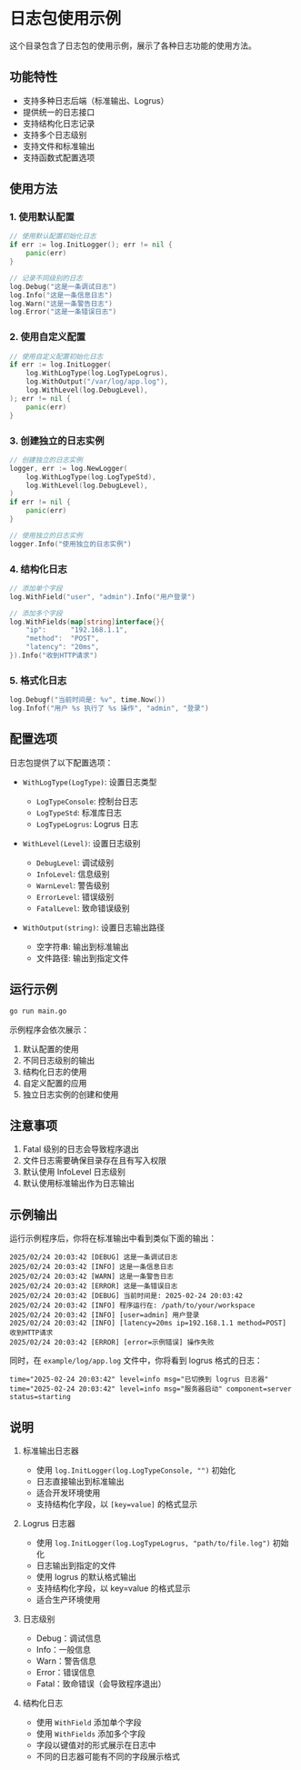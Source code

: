 # 日志包使用示例

这个目录包含了日志包的使用示例，展示了各种日志功能的使用方法。

## 功能特性

- 支持多种日志后端（标准输出、Logrus）
- 提供统一的日志接口
- 支持结构化日志记录
- 支持多个日志级别
- 支持文件和标准输出
- 支持函数式配置选项

## 使用方法

### 1. 使用默认配置

```go
// 使用默认配置初始化日志
if err := log.InitLogger(); err != nil {
    panic(err)
}

// 记录不同级别的日志
log.Debug("这是一条调试日志")
log.Info("这是一条信息日志")
log.Warn("这是一条警告日志")
log.Error("这是一条错误日志")
```

### 2. 使用自定义配置

```go
// 使用自定义配置初始化日志
if err := log.InitLogger(
    log.WithLogType(log.LogTypeLogrus),
    log.WithOutput("/var/log/app.log"),
    log.WithLevel(log.DebugLevel),
); err != nil {
    panic(err)
}
```

### 3. 创建独立的日志实例

```go
// 创建独立的日志实例
logger, err := log.NewLogger(
    log.WithLogType(log.LogTypeStd),
    log.WithLevel(log.DebugLevel),
)
if err != nil {
    panic(err)
}

// 使用独立的日志实例
logger.Info("使用独立的日志实例")
```

### 4. 结构化日志

```go
// 添加单个字段
log.WithField("user", "admin").Info("用户登录")

// 添加多个字段
log.WithFields(map[string]interface{}{
    "ip":      "192.168.1.1",
    "method":  "POST",
    "latency": "20ms",
}).Info("收到HTTP请求")
```

### 5. 格式化日志

```go
log.Debugf("当前时间是: %v", time.Now())
log.Infof("用户 %s 执行了 %s 操作", "admin", "登录")
```

## 配置选项

日志包提供了以下配置选项：

- `WithLogType(LogType)`: 设置日志类型
  - `LogTypeConsole`: 控制台日志
  - `LogTypeStd`: 标准库日志
  - `LogTypeLogrus`: Logrus 日志

- `WithLevel(Level)`: 设置日志级别
  - `DebugLevel`: 调试级别
  - `InfoLevel`: 信息级别
  - `WarnLevel`: 警告级别
  - `ErrorLevel`: 错误级别
  - `FatalLevel`: 致命错误级别

- `WithOutput(string)`: 设置日志输出路径
  - 空字符串: 输出到标准输出
  - 文件路径: 输出到指定文件

## 运行示例

```bash
go run main.go
```

示例程序会依次展示：
1. 默认配置的使用
2. 不同日志级别的输出
3. 结构化日志的使用
4. 自定义配置的应用
5. 独立日志实例的创建和使用

## 注意事项

1. Fatal 级别的日志会导致程序退出
2. 文件日志需要确保目录存在且有写入权限
3. 默认使用 InfoLevel 日志级别
4. 默认使用标准输出作为日志输出

## 示例输出

运行示例程序后，你将在标准输出中看到类似下面的输出：

```
2025/02/24 20:03:42 [DEBUG] 这是一条调试日志
2025/02/24 20:03:42 [INFO] 这是一条信息日志
2025/02/24 20:03:42 [WARN] 这是一条警告日志
2025/02/24 20:03:42 [ERROR] 这是一条错误日志
2025/02/24 20:03:42 [DEBUG] 当前时间是: 2025-02-24 20:03:42
2025/02/24 20:03:42 [INFO] 程序运行在: /path/to/your/workspace
2025/02/24 20:03:42 [INFO] [user=admin] 用户登录
2025/02/24 20:03:42 [INFO] [latency=20ms ip=192.168.1.1 method=POST] 收到HTTP请求
2025/02/24 20:03:42 [ERROR] [error=示例错误] 操作失败
```

同时，在 `example/log/app.log` 文件中，你将看到 logrus 格式的日志：

```
time="2025-02-24 20:03:42" level=info msg="已切换到 logrus 日志器"
time="2025-02-24 20:03:42" level=info msg="服务器启动" component=server status=starting
```

## 说明

1. 标准输出日志器
   - 使用 `log.InitLogger(log.LogTypeConsole, "")` 初始化
   - 日志直接输出到标准输出
   - 适合开发环境使用
   - 支持结构化字段，以 `[key=value]` 的格式显示

2. Logrus 日志器
   - 使用 `log.InitLogger(log.LogTypeLogrus, "path/to/file.log")` 初始化
   - 日志输出到指定的文件
   - 使用 logrus 的默认格式输出
   - 支持结构化字段，以 key=value 的格式显示
   - 适合生产环境使用

3. 日志级别
   - Debug：调试信息
   - Info：一般信息
   - Warn：警告信息
   - Error：错误信息
   - Fatal：致命错误（会导致程序退出）

4. 结构化日志
   - 使用 `WithField` 添加单个字段
   - 使用 `WithFields` 添加多个字段
   - 字段以键值对的形式展示在日志中
   - 不同的日志器可能有不同的字段展示格式 